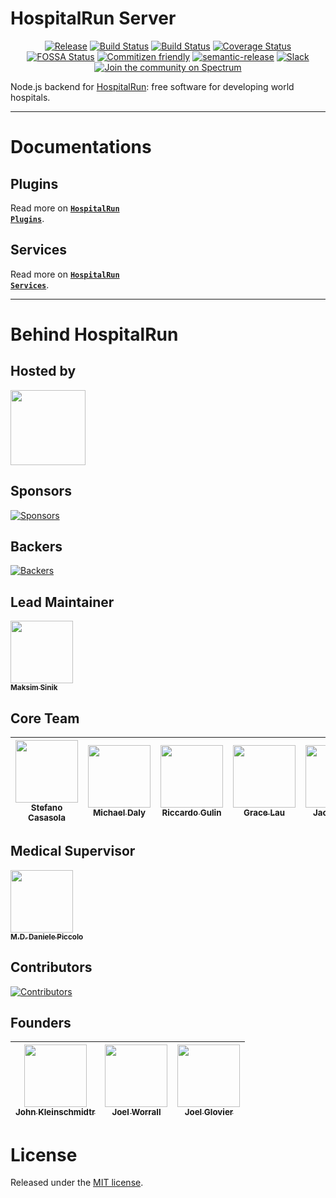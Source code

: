 # HospitalRun Server

<div align="center">

[![Release](https://img.shields.io/github/release/HospitalRun/hospitalrun-server.svg)](https://img.shields.io/github/release) [![Build Status](https://dev.azure.com/HospitalRun/hospitalrun-server/_apis/build/status/HospitalRun.hospitalrun-server?branchName=master)](https://dev.azure.com/HospitalRun/hospitalrun-server/_build/latest?definitionId=2&branchName=master) [![Build Status](https://travis-ci.com/HospitalRun/hospitalrun-server.svg?branch=master)](https://travis-ci.com/HospitalRun/hospitalrun-server) [![Coverage Status](https://coveralls.io/repos/github/HospitalRun/hospitalrun-server/badge.svg?branch=master)](https://coveralls.io/github/HospitalRun/hospitalrun-server?branch=master) [![FOSSA Status](https://app.fossa.io/api/projects/git%2Bgithub.com%2FHospitalRun%2Fhospitalrun-server.svg?type=shield)](https://app.fossa.io/projects/git%2Bgithub.com%2FHospitalRun%2Fhospitalrun-server?ref=badge_shield) [![Commitizen friendly](https://img.shields.io/badge/commitizen-friendly-brightgreen.svg)](http://commitizen.github.io/cz-cli/)
[![semantic-release](https://img.shields.io/badge/%20%20%F0%9F%93%A6%F0%9F%9A%80-semantic--release-e10079.svg)](https://github.com/semantic-release/semantic-release) [![Slack](https://hospitalrun-slack.herokuapp.com/badge.svg)](https://hospitalrun-slack.herokuapp.com) [![Join the community on Spectrum](https://withspectrum.github.io/badge/badge.svg)](https://spectrum.chat/hospitalrun)

</div>

Node.js backend for [HospitalRun](http://hospitalrun.io/): free software for developing world hospitals.

---

# Documentations
## Plugins
Read more on <a href="https://github.com/HospitalRun/hospitalrun-server/blob/master/docs/Plugins.md"><code><b>HospitalRun Plugins</b></code></a>.

## Services
Read more on <a href="https://github.com/HospitalRun/hospitalrun-server/blob/master/docs/Services.md"><code><b>HospitalRun Services</b></code></a>.

<hr />

# Behind HospitalRun

## Hosted by

[<img src="https://github.com/openjs-foundation/cross-project-council/blob/master/logos/openjsf-color.png?raw=true" width="120px;"/>](https://openjsf.org/projects/#atlarge)

## Sponsors

[![Sponsors](https://opencollective.com/hospitalrun/sponsors.svg?width=890)](https://opencollective.com/hospitalrun/contribute/sponsors-336/checkout)

## Backers

[![Backers](https://opencollective.com/hospitalrun/backers.svg?width=890)](https://opencollective.com/hospitalrun/contribute/backers-335/checkout)

## Lead Maintainer
[<img src="https://avatars2.githubusercontent.com/u/1620916?s=460&v=4" width="100px;"/><br /><sub><b>Maksim Sinik</b></sub>](https://github.com/fox1t)<br />

## Core Team

<!-- prettier-ignore -->
| [<img src="https://avatars3.githubusercontent.com/u/25089405?s=460&v=4" width="100px;"/><br /><sub><b>Stefano Casasola</b></sub>](https://github.com/irvelervel) |[<img src="https://avatars2.githubusercontent.com/u/8914893?s=460&v=4" width="100px;"/><br /><sub><b>Michael Daly</b></sub>](https://github.com/MichaelDalyDev)|[<img src="https://avatars1.githubusercontent.com/u/25009192?s=460&v=4" width="100px;"/><br /><sub><b>Riccardo Gulin</b></sub>](https://github.com/bazuzu666) | [<img src="https://avatars3.githubusercontent.com/u/603924?s=460&v=4" width="100px;"/><br /><sub><b>Grace Lau</b></sub>](https://github.com/lauggh) | [<img src="https://avatars3.githubusercontent.com/u/18731800?s=460&v=4" width="100px;"/><br /><sub><b>Jack Meyer</b></sub>](https://github.com/jackcmeyer) | [<img src="https://avatars0.githubusercontent.com/u/6388707?s=460&v=4" width="100px;"/><br /><sub><b>Matteo Vivona</b></sub>](https://github.com/tehKapa) |
|---|---|---|---|---|---|


## Medical Supervisor

[<img src="https://avatars2.githubusercontent.com/u/24660474?s=460&v=4" width="100px;"/><br /><sub><b>M.D. Daniele Piccolo</b></sub>](https://it.linkedin.com/in/danielepiccolo)<br />

## Contributors

[![Contributors](https://opencollective.com/hospitalrun/contributors.svg?width=960&button=false)](https://github.com/HospitalRun/hospitalrun-frontend/graphs/contributors)

## Founders

<!-- prettier-ignore -->
| [<img src="https://avatars0.githubusercontent.com/u/609052?s=460&v=4" width="100px;"/><br /><sub><b>John Kleinschmidtr</b></sub>](https://github.com/jkleinsc) | [<img src="https://avatars0.githubusercontent.com/u/929261?s=400&v=4" width="100px;"/><br /><sub><b>Joel Worrall</b></sub>](https://github.com/tangollama)  | [<img src="https://avatars0.githubusercontent.com/u/1319791?s=460&v=4" width="100px;"/><br /><sub><b>Joel Glovier</b></sub>](https://github.com/jglovier)  |
|---|---|---|

# License

Released under the [MIT license](LICENSE).
